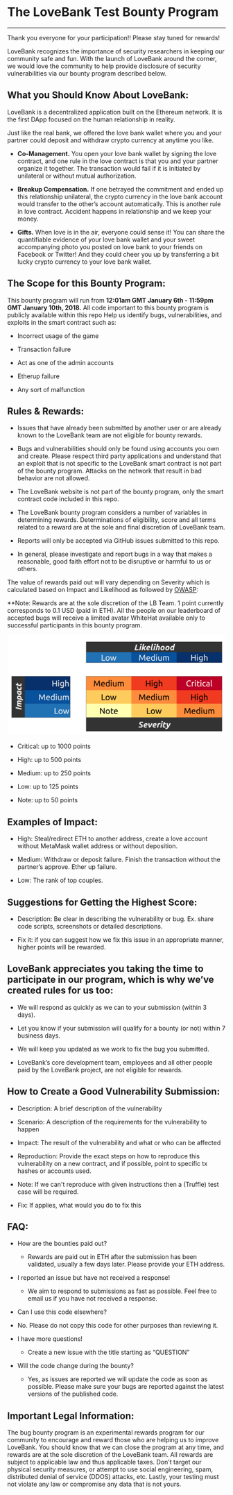 # The LoveBank Test Bounty Program 
***
Thank you everyone for your participation!! Please stay tuned for rewards!

LoveBank recognizes the importance of security researchers in keeping our community safe and fun. With the launch of LoveBank around the corner, we would love the community to help provide disclosure of security vulnerabilities via our bounty program described below.

## What you Should Know About LoveBank:

LoveBank is a decentralized application built on the Ethereum network. It is the first DApp focused on the human relationship in reality. 

Just like the real bank, we offered the love bank wallet where you and your partner could deposit and withdraw crypto currency at anytime you like. 

- **Co-Management.** You open your love bank wallet by signing the love contract, and one rule in the love contract is that you and your partner organize it together. The transaction would fail if it is initiated by unilateral or without mutual authorization. 

- **Breakup Compensation.** If one betrayed the commitment and ended up this relationship unilateral, the crypto currency in the love bank account would transfer to the other’s account automatically. This is another rule in love contract. Accident happens in relationship and we keep your money.

- **Gifts.** When love is in the air, everyone could sense it! You can share the quantifiable evidence of your love bank wallet and your sweet accompanying photo you posted on love bank to your friends on Facebook or Twitter! And they could cheer you up by transferring a bit lucky crypto currency to your love bank wallet.

## The Scope for this Bounty Program:

This bounty program will run from **12:01am GMT January 6th - 11:59pm GMT January 10th, 2018.** All code important to this bounty program is publicly available within this repo Help us identify bugs, vulnerabilities, and exploits in the smart contract such as:

-	Incorrect usage of the game

-	Transaction failure

-	Act as one of the admin accounts

-	Etherup failure

-	Any sort of malfunction

## Rules & Rewards:

-	Issues that have already been submitted by another user or are already known to the LoveBank team are not eligible for bounty rewards.

-	Bugs and vulnerabilities should only be found using accounts you own and create. Please respect third party applications and understand that an exploit that is not specific to the LoveBank smart contract is not part of the bounty program. Attacks on the network that result in bad behavior are not allowed.

-	The LoveBank website is not part of the bounty program, only the smart contract code included in this repo.

-	The LoveBank bounty program considers a number of variables in determining rewards. Determinations of eligibility, score and all terms related to a reward are at the sole and final discretion of LoveBank team.

-	Reports will only be accepted via GitHub issues submitted to this repo.

-	In general, please investigate and report bugs in a way that makes a reasonable, good faith effort not to be disruptive or harmful to us or others.

The value of rewards paid out will vary depending on Severity which is calculated based on Impact and Likelihood as followed by [OWASP](https://www.owasp.org/index.php/OWASP_Risk_Rating_Methodology):

**Note: Rewards are at the sole discretion of the LB Team. 1 point currently corresponds to 0.1 USD (paid in ETH). All the people on our leaderboard of accepted bugs will receive a limited avatar WhiteHat available only to successful participants in this bounty program.

![Github](https://github.com/lovebankcrypto/lovebanktest/blob/master/owasp_w600.png)

- Critical: up to 1000 points

- High: up to 500 points

- Medium: up to 250 points

- Low: up to 125 points

- Note: up to 50 points

## Examples of Impact:

- High: Steal/redirect ETH to another address, create a love account without MetaMask wallet address or without deposition.

- Medium: Withdraw or deposit failure. Finish the transaction without the partner’s approve. Ether up failure. 

-	Low: The rank of top couples.

## Suggestions for Getting the Highest Score:

-	Description: Be clear in describing the vulnerability or bug. Ex. share code scripts, screenshots or detailed descriptions.

-	Fix it: if you can suggest how we fix this issue in an appropriate manner, higher points will be rewarded.


## LoveBank appreciates you taking the time to participate in our program, which is why we’ve created rules for us too:

-	We will respond as quickly as we can to your submission (within 3 days).

-	Let you know if your submission will qualify for a bounty (or not) within 7 business days.

-	We will keep you updated as we work to fix the bug you submitted.

-	LoveBank’s core development team, employees and all other people paid by the LoveBank project, are not eligible for rewards.


## How to Create a Good Vulnerability Submission:

-	Description: A brief description of the vulnerability

-	Scenario: A description of the requirements for the vulnerability to happen

-	Impact: The result of the vulnerability and what or who can be affected

-	Reproduction: Provide the exact steps on how to reproduce this vulnerability on a new contract, and if possible, point to specific tx hashes or accounts used.

-	Note: If we can't reproduce with given instructions then a (Truffle) test case will be required.

-	Fix: If applies, what would you do to fix this


## FAQ:
- How are the bounties paid out?

  - Rewards are paid out in ETH after the submission has been validated, usually a few days later. Please provide your ETH address.

- I reported an issue but have not received a response!

  - We aim to respond to submissions as fast as possible. Feel free to email us if you have not received a response.

-	Can I use this code elsewhere?

  -	No. Please do not copy this code for other purposes than reviewing it.

- I have more questions!

  - Create a new issue with the title starting as “QUESTION”

- Will the code change during the bounty?

  - Yes, as issues are reported we will update the code as soon as possible. Please make sure your bugs are reported against the latest versions of the published code.


## Important Legal Information:

The bug bounty program is an experimental rewards program for our community to encourage and reward those who are helping us to improve LoveBank. You should know that we can close the program at any time, and rewards are at the sole discretion of the LoveBank team. All rewards are subject to applicable law and thus applicable taxes. Don't target our physical security measures, or attempt to use social engineering, spam, distributed denial of service (DDOS) attacks, etc. Lastly, your testing must not violate any law or compromise any data that is not yours.

